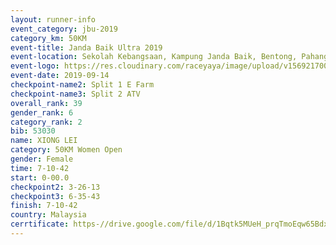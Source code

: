 ```yaml
---
layout: runner-info 
event_category: jbu-2019 
category_km: 50KM 
event-title: Janda Baik Ultra 2019  
event-location: Sekolah Kebangsaan, Kampung Janda Baik, Bentong, Pahang, Malaysia 
event-logo: https://res.cloudinary.com/raceyaya/image/upload/v1569217009/logo/janda-baik_vch1pc.jpg 
event-date: 2019-09-14 
checkpoint-name2: Split 1 E Farm 
checkpoint-name3: Split 2 ATV 
overall_rank: 39
gender_rank: 6
category_rank: 2
bib: 53030
name: XIONG LEI
category: 50KM Women Open
gender: Female
time: 7-10-42
start: 0-00.0
checkpoint2: 3-26-13
checkpoint3: 6-35-43
finish: 7-10-42
country: Malaysia
cerrtificate: https-//drive.google.com/file/d/1Bqtk5MUeH_prqTmoEqw65BdxltN-MD-m/view?usp=sharing
---
```


